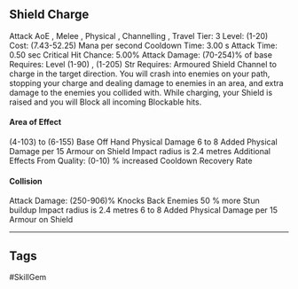 ## Shield Charge
Attack
AoE , Melee , Physical , Channelling , Travel
Tier: 3
Level: (1-20)
Cost: (7.43-52.25) Mana per second
Cooldown Time: 3.00 s
Attack Time: 0.50 sec
Critical Hit Chance: 5.00%
Attack Damage: (70-254)% of base
Requires: Level (1-90) , (1-205) Str
Requires: Armoured Shield
Channel to charge in the target direction. You will crash into enemies on your path, stopping your charge and dealing damage to enemies in an area, and extra damage to the enemies you collided with. While charging, your Shield is raised and you will Block all incoming Blockable hits.
#### Area of Effect
(4-103) to (6-155) Base Off Hand Physical Damage
6 to 8 Added Physical Damage per 15 Armour on Shield
Impact radius is 2.4 metres
Additional Effects From Quality:
(0-10) % increased Cooldown Recovery Rate
#### Collision
Attack Damage: (250-906)%
Knocks Back Enemies
50 % more Stun buildup
Impact radius is 2.4 metres
6 to 8 Added Physical Damage per 15 Armour on Shield

---
## Tags
#SkillGem

